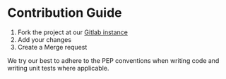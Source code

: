 # Contribution Guide

1. Fork the project at our [Gitlab instance](http://gitlab.namibsun.net/namboy94/manga-downloader)
2. Add your changes
3. Create a Merge request

We try our best to adhere to the PEP conventions when writing code and
writing unit tests where applicable.